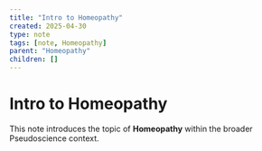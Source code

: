 ```yaml
---
title: "Intro to Homeopathy"
created: 2025-04-30
type: note
tags: [note, Homeopathy]
parent: "Homeopathy"
children: []
---
```


# Intro to Homeopathy

This note introduces the topic of **Homeopathy** within the broader Pseudoscience context.
